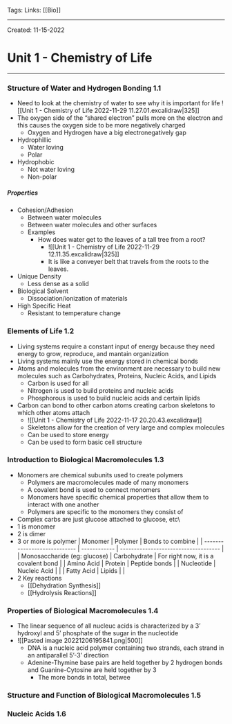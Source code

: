 Tags:
Links: [[Bio]]

---
Created: 11-15-2022
# Unit 1 - Chemistry of Life
---

### Structure of Water and Hydrogen Bonding 1.1
- Need to look at the chemistry of water to see why it is important for life
![[Unit 1 - Chemistry of Life 2022-11-29 11.27.01.excalidraw|325]]
- The oxygen side of the “shared electron” pulls more on the electron and this causes the oxygen side to be more negatively charged
	- Oxygen and Hydrogen have a big electronegatively gap
- Hydrophillic
	- Water loving
	- Polar
- Hydrophobic
	- Not water loving
	- Non-polar

##### Properties
- Cohesion/Adhesion
	- Between water molecules
	- Between water molecules and other surfaces
	- Examples
		- How does water get to the leaves of a tall tree from a root?
			- ![[Unit 1 - Chemistry of Life 2022-11-29 12.11.35.excalidraw|325]]
			- It is like a conveyer belt that travels from the roots to the leaves.
- Unique Density
	- Less dense as a solid
- Biological Solvent
	- Dissociation/ionization of materials
- High Specific Heat
	- Resistant to temperature change

### Elements of Life 1.2
- Living systems require a constant input of energy because they need energy to grow, reproduce, and mantain organization
- Living systems mainly use the energy stored in chemical bonds
- Atoms and molecules from the environment are necessary to build new molecules such as Carbohydrates, Proteins, Nucleic Acids, and Lipids
	- Carbon is used for all
	- Nitrogen is used to build proteins and nucleic acids
	- Phosphorous is used to build nucleic acids and certain lipids
- Carbon can bond to other carbon atoms creating carbon skeletons to which other atoms attach
	- ![[Unit 1 - Chemistry of Life 2022-11-17 20.20.43.excalidraw]]
	- Skeletons allow for the creation of very large and complex molecules
	- Can be used to store energy
	- Can be used to form basic cell structure

### Introduction to Biological Macromolecules 1.3
- Monomers are chemical subunits used to create polymers
	- Polymers are macromolecules made of many monomers
	- A covalent bond is used to connect monomers
	- Monomers have specific chemical properties that allow them to interact with one another
	- Polymers are specific to the monomers they consist of
- Complex carbs are just glucose attached to glucose, etc\
- 1 is monomer
- 2 is dimer
- 3 or more is polymer
| Monomer                      | Polymer      | Bonds to combine                     |
| ---------------------------- | ------------ | ------------------------------------ |
| Monosaccharide (eg: glucose) | Carbohydrate | For right now, it is a covalent bond |
| Amino Acid                   | Protein      | Peptide bonds                        |
| Nucleotide                   | Nucleic Acid |                                      |
| Fatty Acid                   | Lipids       |                                      |
- 2 Key reactions
	- [[Dehydration Synthesis]]
	- [[Hydrolysis Reactions]]

### Properties of Biological Macromolecules 1.4
- The linear sequence of all nucleuc acids is characterized by a 3’ hydroxyl and 5’ phosphate of the sugar in the nucleotide
- ![[Pasted image 20221206195841.png|500]]
	- DNA is a nucleic acid polymer containing two strands, each strand in an antiparallel 5’-3’ direction
	- Adenine-Thymine base pairs are held together by 2 hydrogen bonds and Guanine-Cytosine are held together by 3
		- The more bonds in total, betwee

### Structure and Function of Biological Macromolecules 1.5


### Nucleic Acids 1.6
